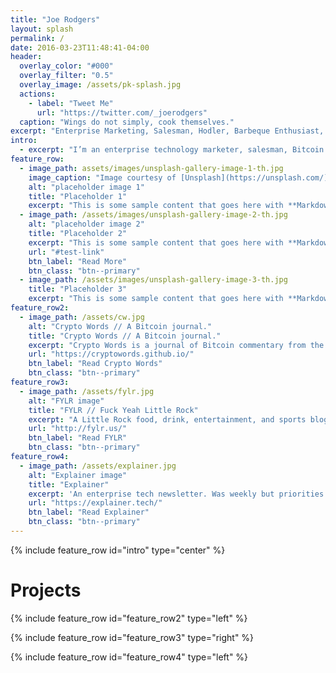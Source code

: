 ```yaml
---
title: "Joe Rodgers"
layout: splash
permalink: /
date: 2016-03-23T11:48:41-04:00
header:
  overlay_color: "#000"
  overlay_filter: "0.5"
  overlay_image: /assets/pk-splash.jpg
  actions:
    - label: "Tweet Me"
      url: "https://twitter.com/_joerodgers"
  caption: "Wings do not simply, cook themselves."
excerpt: "Enterprise Marketing, Salesman, Hodler, Barbeque Enthusiast, & Dad."
intro: 
  - excerpt: "I’m an enterprise technology marketer, salesman, Bitcoin hodler, barbeque enthusiast, and a Dad. My journey as a first college graduate to business owner has provided valuable business and life lessons. I graduated from Christian Brothers University, and was also a Men's Soccer Letterman. I've sold hardware, software, sneakers, and beer. Right now I'm focused on enterprise technology marketing at Hewlett Packard Enterprise. I am a Bitcoin hodler who eats far too much barbeque and I love my family."
feature_row:
  - image_path: assets/images/unsplash-gallery-image-1-th.jpg
    image_caption: "Image courtesy of [Unsplash](https://unsplash.com/)"
    alt: "placeholder image 1"
    title: "Placeholder 1"
    excerpt: "This is some sample content that goes here with **Markdown** formatting."
  - image_path: /assets/images/unsplash-gallery-image-2-th.jpg
    alt: "placeholder image 2"
    title: "Placeholder 2"
    excerpt: "This is some sample content that goes here with **Markdown** formatting."
    url: "#test-link"
    btn_label: "Read More"
    btn_class: "btn--primary"
  - image_path: /assets/images/unsplash-gallery-image-3-th.jpg
    title: "Placeholder 3"
    excerpt: "This is some sample content that goes here with **Markdown** formatting."
feature_row2:
  - image_path: /assets/cw.jpg
    alt: "Crypto Words // A Bitcoin journal."
    title: "Crypto Words // A Bitcoin journal."
    excerpt: "Crypto Words is a journal of Bitcoin commentary from the brightest minds in the crypto community."
    url: "https://cryptowords.github.io/"
    btn_label: "Read Crypto Words"
    btn_class: "btn--primary"
feature_row3:
  - image_path: /assets/fylr.jpg
    alt: "FYLR image"
    title: "FYLR // Fuck Yeah Little Rock"
    excerpt: "A Little Rock food, drink, entertainment, and sports blog. It's kinda dirty but that's how I prefer it."
    url: "http://fylr.us/"
    btn_label: "Read FYLR"
    btn_class: "btn--primary"
feature_row4:
  - image_path: /assets/explainer.jpg
    alt: "Explainer image"
    title: "Explainer"
    excerpt: 'An enterprise tech newsletter. Was weekly but priorities have since shifted.'
    url: "https://explainer.tech/"
    btn_label: "Read Explainer"
    btn_class: "btn--primary"
---
```


{% include feature_row id="intro" type="center" %}

# Projects

{% include feature_row id="feature_row2" type="left" %}

{% include feature_row id="feature_row3" type="right" %}

{% include feature_row id="feature_row4" type="left" %}